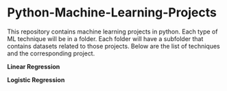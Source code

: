 # Python-Machine-Learning-Projects

This repository contains machine learning projects in python. Each type of ML technique will be in a folder. Each folder will have a subfolder that contains datasets related to those projects. Below are the list of techniques and the corresponding project.


__Linear Regression__


__Logistic Regression__
